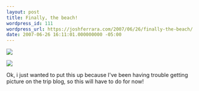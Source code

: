 ```yaml
---
layout: post
title: Finally, the beach!
wordpress_id: 111
wordpress_url: https://joshferrara.com/2007/06/26/finally-the-beach/
date: 2007-06-26 16:11:01.000000000 -05:00
---
```

<!--Mime Type of File is image/jpeg -->

<a href="https://joshferrara.com/wp-photos/20070626-171101-2.jpg"><img src="https://joshferrara.com/wp-photos/thumb.20070626-171101-2.jpg" /></a>

<!--Mime Type of File is image/jpeg -->

<a href="https://joshferrara.com/wp-photos/20070626-171101-1.jpg"><img src="https://joshferrara.com/wp-photos/thumb.20070626-171101-1.jpg" /></a>

Ok, i just wanted to put this up because I've been having trouble getting picture on the trip blog, so this will have to do for now!
